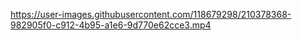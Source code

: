 

https://user-images.githubusercontent.com/118679298/210378368-982905f0-c912-4b95-a1e6-9d770e62cce3.mp4

